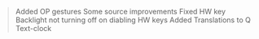 > Added OP gestures
> Some source improvements
> Fixed HW key Backlight not turning off on diabling HW keys
> Added Translations to Q Text-clock

